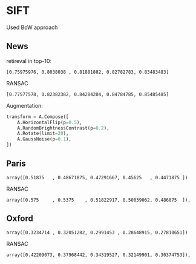 # SIFT
Used BoW approach

## News
retireval in top-10:

```
[0.75975976, 0.8038038 , 0.81881882, 0.82782783, 0.83483483]
```

RANSAC
```
[0.77577578, 0.82382382, 0.84284284, 0.84784785, 0.85485485]
```

Augmentation:
```python
transform = A.Compose([
    A.HorizontalFlip(p=0.5),
    A.RandomBrightnessContrast(p=0.2),
    A.Rotate(limit=20),
    A.GaussNoise(p=0.1),
])
```

## Paris

```
array([0.51875   , 0.48671875, 0.47291667, 0.45625   , 0.4471875 ])
```

RANSAC
```
array([0.575     , 0.5375    , 0.51822917, 0.50039062, 0.486875  ]),
```

## Oxford
```
array([0.3234714 , 0.32051282, 0.2991453 , 0.28648915, 0.27810651])
```

RANSAC
```
array([0.42209073, 0.37968442, 0.34319527, 0.32149901, 0.30374753]), 
```